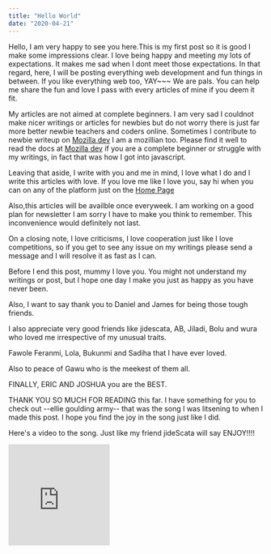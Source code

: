```yaml
---
title: "Hello World"
date: "2020-04-21"
---
```


Hello, I am very happy to see you here.This is my first post so it is good I make some impressions clear. I love being happy and meeting my lots of expectations. It makes me sad when I dont meet those expectations.
In that regard, here, I will be posting everything web development and fun things in between. If you like everything web too, YAY~~~ We are pals. You can help me share the fun and love I pass with every articles of mine if you deem it fit.

My articles are not aimed at complete beginners. I am very sad I couldnot make nicer writings or articles for newbies but do not worry there is just far more better newbie teachers and coders online. Sometimes I contribute to newbie writeup on  <a href="https://developer.mozilla.org/en-US/">Mozilla dev</a> I am a mozillian too. Please find it well to read the docs at <a href="https://developer.mozilla.org/en-US/">Mozilla dev</a> if you are a complete beginner or struggle with my writings, in fact that was how I got into javascript.

Leaving that aside, I write with you and me in mind, I love what I do and I write this articles with love. If you love me like I love you, say hi when you can on any of the platform just on the <a href="/">Home Page</a>

Also,this articles will be availble once everyweek. I am working on a good plan for newsletter I am sorry I have to make you think to remember. This inconvenience would definitely not last.

On a closing note, I love criticisms, I love cooperation just like I love competitions, so if you get to see any issue on my writings please send a message and I will resolve it as fast as I can. 

Before I end this post, mummy I love you. You might not understand my writings or post, but I hope one day I make you just as happy as you have never been. 

Also, I want to say thank you to Daniel and James for being those tough friends.

I also appreciate very good friends like jidescata, AB, Jiladi, Bolu and wura who loved me irrespective of my unusual traits.


Fawole Feranmi, Lola, Bukunmi and Sadiha that I have ever loved.

Also to peace of Gawu who is the meekest of them all.

FINALLY, ERIC AND JOSHUA you are the BEST.


THANK YOU SO MUCH FOR READING this far. I have something for you to check out --ellie goulding army-- that was the song I was litsening to when I made this post. I hope you find the joy in the song just like I did.


Here's a video to the song. Just like my friend jideScata will say ENJOY!!!!

<iframe width="200" height="200" src="https://www.youtube.com/embed/jTTNWpag6fI" frameborder="0" allow="accelerometer; autoplay; encrypted-media; gyroscope; picture-in-picture" allowfullscreen></iframe>
